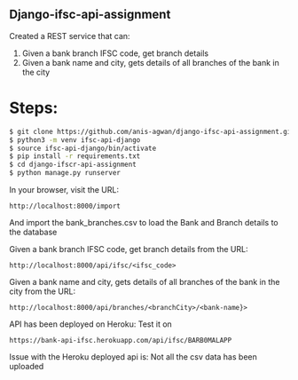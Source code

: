 ## Django-ifsc-api-assignment
Created a REST service that can:
1. Given a bank branch IFSC code, get branch details
2. Given a bank name and city, gets details of all branches of the bank in the city

# Steps:
```bash
$ git clone https://github.com/anis-agwan/django-ifsc-api-assignment.git
$ python3 -m venv ifsc-api-django
$ source ifsc-api-django/bin/activate
$ pip install -r requirements.txt
$ cd django-ifscr-api-assignment
$ python manage.py runserver
```

In your browser, visit the URL:
```
http://localhost:8000/import
```
And import the bank_branches.csv to load the Bank and Branch details to the database

Given a bank branch IFSC code, get branch details from the URL:
```
http://localhost:8000/api/ifsc/<ifsc_code>
```

Given a bank name and city, gets details of all branches of the bank in the city from the URL:
```
http://localhost:8000/api/branches/<branchCity>/<bank-name}>
```

API has been deployed on Heroku:
Test it on
```
https://bank-api-ifsc.herokuapp.com/api/ifsc/BARB0MALAPP
```
Issue with the Heroku deployed api is: Not all the csv data has been uploaded 


